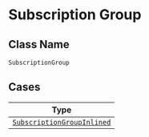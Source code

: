 
# Subscription Group

## Class Name

`SubscriptionGroup`

## Cases

| Type |
|  --- |
| [`SubscriptionGroupInlined`](../../../doc/models/subscription-group-inlined.md) |

